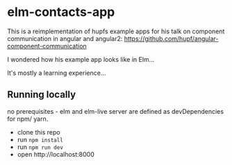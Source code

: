 # elm-contacts-app

This is a reimplementation of hupfs example apps for his talk on component communication in angular and angular2: https://github.com/hupf/angular-component-communication

I wondered how his example app looks like in Elm...

It's mostly a learning experience...


## Running locally

no prerequisites - elm and elm-live server are defined as devDependencies for npm/ yarn.

* clone this repo
* run ```npm install```
* run ```npm run dev```
* open http://localhost:8000
